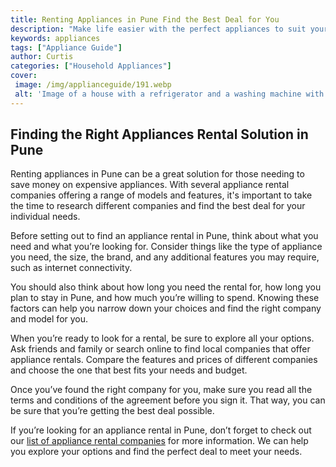 ```yaml
---
title: Renting Appliances in Pune Find the Best Deal for You
description: "Make life easier with the perfect appliances to suit your needs in Pune Get the best deal for you when renting appliances and find out what makes it the top choice for your home"
keywords: appliances
tags: ["Appliance Guide"]
author: Curtis
categories: ["Household Appliances"]
cover: 
 image: /img/applianceguide/191.webp
 alt: 'Image of a house with a refrigerator and a washing machine with the words Rent Appliances in Pune overlaid'
---
```

## Finding the Right Appliances Rental Solution in Pune

Renting appliances in Pune can be a great solution for those needing to save money on expensive appliances. With several appliance rental companies offering a range of models and features, it's important to take the time to research different companies and find the best deal for your individual needs.

Before setting out to find an appliance rental in Pune, think about what you need and what you’re looking for. Consider things like the type of appliance you need, the size, the brand, and any additional features you may require, such as internet connectivity. 

You should also think about how long you need the rental for, how long you plan to stay in Pune, and how much you’re willing to spend. Knowing these factors can help you narrow down your choices and find the right company and model for you. 

When you’re ready to look for a rental, be sure to explore all your options. Ask friends and family or search online to find local companies that offer appliance rentals. Compare the features and prices of different companies and choose the one that best fits your needs and budget. 

Once you’ve found the right company for you, make sure you read all the terms and conditions of the agreement before you sign it. That way, you can be sure that you’re getting the best deal possible.

If you’re looking for an appliance rental in Pune, don’t forget to check out our [list of appliance rental companies](./pages/appliance-rental) for more information. We can help you explore your options and find the perfect deal to meet your needs.
